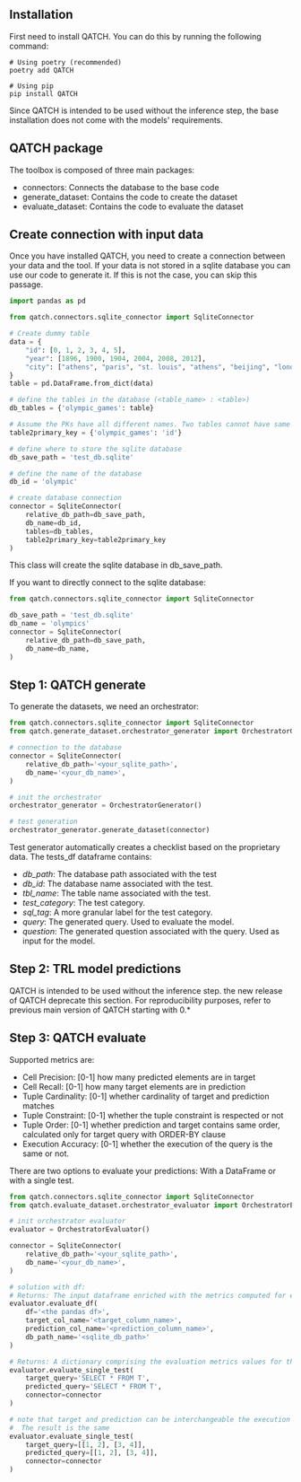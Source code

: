 ## Installation

First need to install QATCH.
You can do this by running the following command:

```console
# Using poetry (recommended)
poetry add QATCH

# Using pip
pip install QATCH 
```

Since QATCH is intended to be used without the inference step, the base installation does not come
with the models' requirements.

## QATCH package

The toolbox is composed of three main packages:

- connectors: Connects the database to the base code
- generate_dataset: Contains the code to create the dataset
- evaluate_dataset: Contains the code to evaluate the dataset

## Create connection with input data

Once you have installed QATCH, you need to create a connection between your data and the tool.
If your data is not stored in a sqlite database you can use our code to generate it.
If this is not the case, you can skip this passage.

```python
import pandas as pd

from qatch.connectors.sqlite_connector import SqliteConnector

# Create dummy table
data = {
    "id": [0, 1, 2, 3, 4, 5],
    "year": [1896, 1900, 1904, 2004, 2008, 2012],
    "city": ["athens", "paris", "st. louis", "athens", "beijing", "london"]
}
table = pd.DataFrame.from_dict(data)

# define the tables in the database (<table_name> : <table>)
db_tables = {'olympic_games': table}

# Assume the PKs have all different names. Two tables cannot have same PK name.
table2primary_key = {'olympic_games': 'id'}

# define where to store the sqlite database
db_save_path = 'test_db.sqlite'

# define the name of the database
db_id = 'olympic'

# create database connection
connector = SqliteConnector(
    relative_db_path=db_save_path,
    db_name=db_id,
    tables=db_tables,
    table2primary_key=table2primary_key
)
```

This class will create the sqlite database in db_save_path.

If you want to directly connect to the sqlite database:

```python
from qatch.connectors.sqlite_connector import SqliteConnector

db_save_path = 'test_db.sqlite'
db_name = 'olympics'
connector = SqliteConnector(
    relative_db_path=db_save_path,
    db_name=db_name,
)
```

## Step 1: QATCH generate

To generate the datasets, we need an orchestrator:

```python
from qatch.connectors.sqlite_connector import SqliteConnector
from qatch.generate_dataset.orchestrator_generator import OrchestratorGenerator

# connection to the database
connector = SqliteConnector(
    relative_db_path='<your_sqlite_path>',
    db_name='<your_db_name>',
)

# init the orchestrator
orchestrator_generator = OrchestratorGenerator()

# test generation
orchestrator_generator.generate_dataset(connector)
```

Test generator automatically creates a checklist based on the proprietary data.
The tests_df dataframe contains:

- *db_path*: The database path associated with the test
- *db_id*: The database name associated with the test.
- *tbl_name*: The table name associated with the test.
- *test_category*: The test category.
- *sql_tag*: A more granular label for the test category.
- *query*: The generated query. Used to evaluate the model.
- *question*: The generated question associated with the query. Used as input for the model.

## Step 2: TRL model predictions

QATCH is intended to be used without the inference step. the new release of QATCH deprecate this section. 
For reproducibility purposes, refer to previous main version of QATCH starting with 0.* 

## Step 3: QATCH evaluate

Supported metrics are:
- Cell Precision: [0-1] how many predicted elements are in target
- Cell Recall: [0-1] how many target elements are in prediction
- Tuple Cardinality: [0-1] whether cardinality of target and prediction matches
- Tuple Constraint: [0-1] whether the tuple constraint is respected or not 
- Tuple Order: [0-1] whether prediction and target contains same order, calculated only for target query with ORDER-BY clause
- Execution Accuracy: [0-1] whether the execution of the query is the same or not.

There are two options to evaluate your predictions: With a DataFrame or with a single test.

```python
from qatch.connectors.sqlite_connector import SqliteConnector
from qatch.evaluate_dataset.orchestrator_evaluator import OrchestratorEvaluator

# init orchestrator evaluator 
evaluator = OrchestratorEvaluator()

connector = SqliteConnector(
    relative_db_path='<your_sqlite_path>',
    db_name='<your_db_name>',
)

# solution with df:
# Returns: The input dataframe enriched with the metrics computed for each test case.
evaluator.evaluate_df(
    df='<the pandas df>',
    target_col_name='<target_column_name>',
    prediction_col_name='<prediction_column_name>',
    db_path_name='<sqlite_db_path>'
)

# Returns: A dictionary comprising the evaluation metrics values for the test.
evaluator.evaluate_single_test(
    target_query='SELECT * FROM T',
    predicted_query='SELECT * FROM T',
    connector=connector
)

# note that target and prediction can be interchangeable the execution of the query or the SQL query
#  The result is the same
evaluator.evaluate_single_test(
    target_query=[[1, 2], [3, 4]],
    predicted_query=[[1, 2], [3, 4]],
    connector=connector
)

```